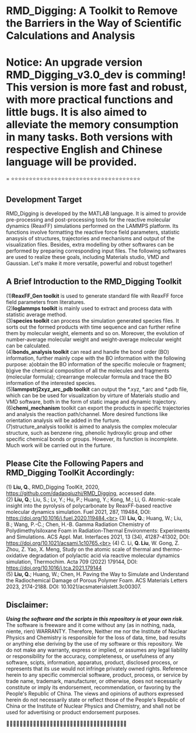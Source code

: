 # RMD_Digging: A Toolkit to Remove the Barriers in the Way of Scientific Calculations and Analysis  
# Notice: An upgrade version RMD_Digging_v3.0_dev is comming! This version is more fast and robust, with more practical functions and little bugs. It is also aimed to alleviate the memory consumption in many tasks. Both versions with respective English and Chinese language will be provided.
=
:star::star::star::star::star::star::star::star::star::star::star::star::star::star::star::star::star::star::star::star::star::star::star::star::star::star::star::star::star::star::star::star::star::star::star::star:
## Development Target

RMD_Digging is developed by the MATLAB language. It is aimed to provide pre-processing and post-processing tools for the reactive molecular dynamics (ReaxFF) simulations performed on the LAMMPS platform. Its functions involve formatting the reactive force field parameters, statistic anasysis of structures, trajectories and mechanisms and output of the visualization files. Besides, extra modelling by other softwares can be performed by preparing corresponding input files. The following softwares are used to realize these goals, including Materials studio, VMD and Gaussian. Let's make it more versatile, powerful and robust together!

## A Brief Introduction to the RMD_Digging Toolkit

(1)**ReaxFF_Gen toolkit** is used to generate standard file with ReaxFF force field parameters from literatures.<br>
(2)**loglammps toolkit** is mainly used to extract and process data with statistic average method.<br>
(3)**species toolkit** can process the simulation generated species files. It sorts out the formed products with time sequence and can further refine them by molecular weight, elements and so on. Moreover, the evolution of number-average molecular weight and weight-average molecular weight can be calculated.<br>
(4)**bonds_analysis toolkit** can read and handle the bond order (BO) information, further mainly cope with the BO information with the following purpose: a)obtain the BO information of the specific molecule or fragment; b)give the chemical composition of all the molecules and fragments (molecular formula); c)rearrange molecular formula and trace the BO information of the interested species.<br>
(5)**lammpstrj2xyz_arc_pdb toolkit** can output the *.xyz, *.arc and *.pdb file, which can be be used for visualization by virture of Materials studio and VMD software, both in the form of static image and dynamic trajectory. <br>
(6)**chemi_mechanism** toolkit can export the products in specific trajectories and analysis the reaction path/channel. More desired functions like orientation analysis will be added in the furture.<br>
(7)structure_analysis toolkit is aimed to analysis the complex molecular structure, such as benzene ring, phenolic hydroxylic group and other specific chemical bonds or groups. However, its function is incomplete. Much work will be carried out in the furture.

## Please Cite the Following Papers and RMD_Digging ToolKit Accordingly:
(1) **Liu, Q.**, RMD_Digging ToolKit, 2020, https://github.com/dadaoqiuzhi/RMD_Digging, accessed date.<br>
(2) **Liu, Q.**; Liu, S.; Lv, Y.; Hu, P.; Huang, Y.; Kong, M.; Li, G. Atomic-scale insight into the pyrolysis of polycarbonate by ReaxFF-based reactive molecular dynamics simulation. Fuel 2021, 287, 119484, DOI: https://doi.org/10.1016/j.fuel.2020.119484.<br>
(3) **Liu, Q.**; Huang, W.; Liu, B.; Wang, P.-C.; Chen, H.-B. Gamma Radiation Chemistry of Polydimethylsiloxane Foam in Radiation-Thermal Environments: Experiments and Simulations. ACS Appl. Mat. Interfaces 2021, 13 (34), 41287-41302, DOI: https://doi.org/10.1021/acsami.1c10765.<br>
(4) C. Li, **Q. Liu**, W. Gong, Z. Zhou, Z. Yao, X. Meng, Study on the atomic scale of thermal and thermo-oxidative degradation of polylactic acid via reactive molecular dynamics simulation, Thermochim. Acta 709 (2022) 179144, DOI: https://doi.org/10.1016/j.tca.2021.179144<br>
(5) **Liu, Q.**; Huang, W.; Chen, H. Paving the Way to Simulate and Understand the Radiochemical Damage of Porous Polymer Foam. ACS Materials Letters 2023, 2174-2188. DOI: 10.1021/acsmaterialslett.3c00307.<br>

## Disclaimer:
***Using the software and the scripts in this repository is at your own risk***. The software is freeware and it come without any (as in nothing, nada, niente, rien) WARRANTY. Therefore, Neither me nor the Institute of Nuclear Physics and Chemistry is responsible for the loss of data, time, bad results or anything else deriving by the use of my software or this repository. We do not make any warranty, express or implied, or assumes any legal liability or responsibility for the accuracy, completeness, or usefulness of any software, scipts, information, apparatus, product, disclosed process, or represents that its use would not infringe privately owned rights. Reference herein to any specific commercial software, product, process, or service by trade name, trademark, manufacturer, or otherwise, does not necessarily constitute or imply its endorsement, recommendation, or favoring by the People's Republic of China. The views and opinions of authors expressed herein do not necessarily state or reflect those of the People's Republic of China or the Institute of Nuclear Physics and Chemistry, and shall not be used for advertising or product endorsement purposes.   

:rocket::rocket::rocket::rocket::rocket::rocket::rocket::rocket::rocket::rocket::rocket::rocket::rocket::rocket::rocket::rocket::rocket::rocket::rocket::rocket::rocket::rocket::rocket::rocket::rocket::rocket::rocket::rocket::rocket::rocket::rocket::rocket::rocket::rocket::rocket::rocket: